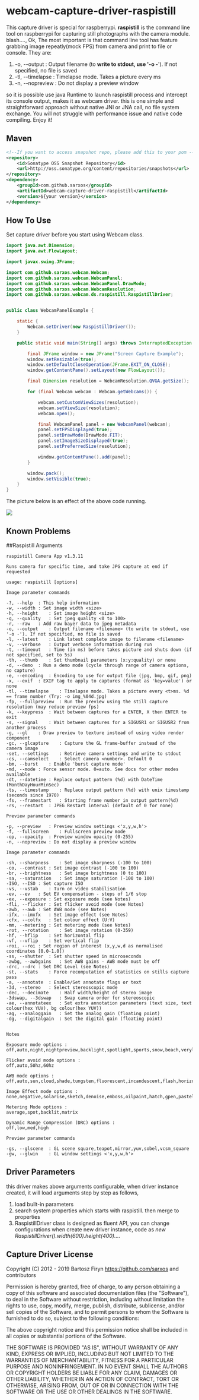 # webcam-capture-driver-raspistill

This capture driver is special for raspberrypi. __raspistill__ is the command line tool on raspberrypi for capturing still photographs with the camera module. blash...., Ok, The most important is that command line tool has feature grabbing image repeatly(mock FPS) from camera and print to file or console. They are:

1.  -o, --output : Output filename <filename> (to **write to stdout, use '-o -**'). If not specified, no file is saved
2.  -tl, --timelapse : Timelapse mode. Takes a picture every <t>ms
3.  -n, --nopreview : Do not display a preview window

so it is possible use java Runtime to launch raspistill process and intercept its console output, makes it as
webcam driver. this is one simple and straightforward approach without native JNI or JNA call, no file system exchange. You will not struggle with performance issue and native code compiling. Enjoy it! 


## Maven

```xml
<!--If you want to access snapshot repo, please add this to your pom -->
<repository>
    <id>Sonatype OSS Snapshot Repository</id>
    <url>http://oss.sonatype.org/content/repositories/snapshots</url>
</repository>
<dependency>
    <groupId>com.github.sarxos</groupId>
    <artifactId>webcam-capture-driver-raspistill</artifactId>
    <version>${your version}</version>
</dependency>
```

## How To Use

Set capture driver before you start using Webcam class.

```java
import java.awt.Dimension;
import java.awt.FlowLayout;

import javax.swing.JFrame;

import com.github.sarxos.webcam.Webcam;
import com.github.sarxos.webcam.WebcamPanel;
import com.github.sarxos.webcam.WebcamPanel.DrawMode;
import com.github.sarxos.webcam.WebcamResolution;
import com.github.sarxos.webcam.ds.raspistill.RaspistillDriver;


public class WebcamPanelExample {

	static {
		Webcam.setDriver(new RaspistillDriver());
	}

	public static void main(String[] args) throws InterruptedException {

		final JFrame window = new JFrame("Screen Capture Example");
		window.setResizable(true);
		window.setDefaultCloseOperation(JFrame.EXIT_ON_CLOSE);
		window.getContentPane().setLayout(new FlowLayout());

		final Dimension resolution = WebcamResolution.QVGA.getSize();

		for (final Webcam webcam : Webcam.getWebcams()) {

			webcam.setCustomViewSizes(resolution);
			webcam.setViewSize(resolution);
			webcam.open();

			final WebcamPanel panel = new WebcamPanel(webcam);
			panel.setFPSDisplayed(true);
			panel.setDrawMode(DrawMode.FIT);
			panel.setImageSizeDisplayed(true);
			panel.setPreferredSize(resolution);

			window.getContentPane().add(panel);
		}

		window.pack();
		window.setVisible(true);
	}
}
```
The picture below is an effect of the above code running. 

![](https://github.com/sarxos/webcam-capture/blob/master/webcam-capture-drivers/driver-raspistill/src/etc/resources/screen-1.jpg?raw=true)

## Known Problems

##Raspistill Arguments
```Raspberry Pi Camera Board - RaspiStill Command List
raspistill Camera App v1.3.11

Runs camera for specific time, and take JPG capture at end if requested

usage: raspistill [options]

Image parameter commands

-?, --help	: This help information
-w, --width	: Set image width <size>
-h, --height	: Set image height <size>
-q, --quality	: Set jpeg quality <0 to 100>
-r, --raw	: Add raw bayer data to jpeg metadata
-o, --output	: Output filename <filename> (to write to stdout, use '-o -'). If not specified, no file is saved
-l, --latest	: Link latest complete image to filename <filename>
-v, --verbose	: Output verbose information during run
-t, --timeout	: Time (in ms) before takes picture and shuts down (if not specified, set to 5s)
-th, --thumb	: Set thumbnail parameters (x:y:quality) or none
-d, --demo	: Run a demo mode (cycle through range of camera options, no capture)
-e, --encoding	: Encoding to use for output file (jpg, bmp, gif, png)
-x, --exif	: EXIF tag to apply to captures (format as 'key=value') or none
-tl, --timelapse	: Timelapse mode. Takes a picture every <t>ms. %d == frame number (Try: -o img_%04d.jpg)
-fp, --fullpreview	: Run the preview using the still capture resolution (may reduce preview fps)
-k, --keypress	: Wait between captures for a ENTER, X then ENTER to exit
-s, --signal	: Wait between captures for a SIGUSR1 or SIGUSR2 from another process
-g, --gl	: Draw preview to texture instead of using video render component
-gc, --glcapture	: Capture the GL frame-buffer instead of the camera image
-set, --settings	: Retrieve camera settings and write to stdout
-cs, --camselect	: Select camera <number>. Default 0
-bm, --burst	: Enable 'burst capture mode'
-md, --mode	: Force sensor mode. 0=auto. See docs for other modes available
-dt, --datetime	: Replace output pattern (%d) with DateTime (MonthDayHourMinSec)
-ts, --timestamp	: Replace output pattern (%d) with unix timestamp (seconds since 1970)
-fs, --framestart	: Starting frame number in output pattern(%d)
-rs, --restart	: JPEG Restart interval (default of 0 for none)

Preview parameter commands

-p, --preview	: Preview window settings <'x,y,w,h'>
-f, --fullscreen	: Fullscreen preview mode
-op, --opacity	: Preview window opacity (0-255)
-n, --nopreview	: Do not display a preview window

Image parameter commands

-sh, --sharpness	: Set image sharpness (-100 to 100)
-co, --contrast	: Set image contrast (-100 to 100)
-br, --brightness	: Set image brightness (0 to 100)
-sa, --saturation	: Set image saturation (-100 to 100)
-ISO, --ISO	: Set capture ISO
-vs, --vstab	: Turn on video stabilisation
-ev, --ev	: Set EV compensation - steps of 1/6 stop
-ex, --exposure	: Set exposure mode (see Notes)
-fli, --flicker	: Set flicker avoid mode (see Notes)
-awb, --awb	: Set AWB mode (see Notes)
-ifx, --imxfx	: Set image effect (see Notes)
-cfx, --colfx	: Set colour effect (U:V)
-mm, --metering	: Set metering mode (see Notes)
-rot, --rotation	: Set image rotation (0-359)
-hf, --hflip	: Set horizontal flip
-vf, --vflip	: Set vertical flip
-roi, --roi	: Set region of interest (x,y,w,d as normalised coordinates [0.0-1.0])
-ss, --shutter	: Set shutter speed in microseconds
-awbg, --awbgains	: Set AWB gains - AWB mode must be off
-drc, --drc	: Set DRC Level (see Notes)
-st, --stats	: Force recomputation of statistics on stills capture pass
-a, --annotate	: Enable/Set annotate flags or text
-3d, --stereo	: Select stereoscopic mode
-dec, --decimate	: Half width/height of stereo image
-3dswap, --3dswap	: Swap camera order for stereoscopic
-ae, --annotateex	: Set extra annotation parameters (text size, text colour(hex YUV), bg colour(hex YUV))
-ag, --analoggain	: Set the analog gain (floating point)
-dg, --digitalgain	: Set the digital gain (floating point)


Notes

Exposure mode options :
off,auto,night,nightpreview,backlight,spotlight,sports,snow,beach,verylong,fixedfps,antishake,fireworks

Flicker avoid mode options :
off,auto,50hz,60hz

AWB mode options :
off,auto,sun,cloud,shade,tungsten,fluorescent,incandescent,flash,horizon

Image Effect mode options :
none,negative,solarise,sketch,denoise,emboss,oilpaint,hatch,gpen,pastel,watercolour,film,blur,saturation,colourswap,washedout,posterise,colourpoint,colourbalance,cartoon

Metering Mode options :
average,spot,backlit,matrix

Dynamic Range Compression (DRC) options :
off,low,med,high

Preview parameter commands

-gs, --glscene	: GL scene square,teapot,mirror,yuv,sobel,vcsm_square
-gw, --glwin	: GL window settings <'x,y,w,h'>
```
## Driver Parameters
this driver makes above arguments configurable, when driver instance created, it will load arguments step by step as follows,
1. load built-in parameters
2. search system properties which starts with raspistill. then merge to properties
3. RaspistillDriver class is designed as fluent API, you can change configurations when create new driver instance, code as *new RaspistillDriver().width(600).height(400)....*

## Capture Driver License

Copyright (C) 2012 - 2019 Bartosz Firyn <https://github.com/sarxos> and contributors

Permission is hereby granted, free of charge, to any person obtaining a copy of this software and associated documentation files (the "Software"), to deal in the Software without restriction, including without limitation the rights to use, copy, modify, merge, publish, distribute, sublicense, and/or sell copies of the Software, and to permit persons to whom the Software is furnished to do so, subject to the following conditions:

The above copyright notice and this permission notice shall be included in all copies or substantial portions of the Software.

THE SOFTWARE IS PROVIDED "AS IS", WITHOUT WARRANTY OF ANY KIND, EXPRESS OR IMPLIED, INCLUDING BUT NOT LIMITED TO THE WARRANTIES OF MERCHANTABILITY, FITNESS FOR A PARTICULAR PURPOSE AND NONINFRINGEMENT. IN NO EVENT SHALL THE AUTHORS OR COPYRIGHT HOLDERS BE LIABLE FOR ANY CLAIM, DAMAGES OR OTHER LIABILITY, WHETHER IN AN ACTION OF CONTRACT, TORT OR OTHERWISE, ARISING FROM, OUT OF OR IN CONNECTION WITH THE SOFTWARE OR THE USE OR OTHER DEALINGS IN THE SOFTWARE.

